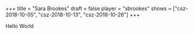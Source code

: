 +++
title = "Sara Brookes"
draft = false
player = "sbrookes"
shows = ["csz-2018-10-05", "csz-2018-10-13", "csz-2018-10-26"]
+++

Hello World
